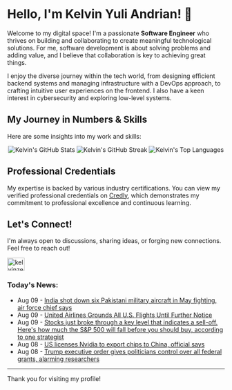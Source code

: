 # Hello, I'm Kelvin Yuli Andrian! 👋

Welcome to my digital space! I'm a passionate **Software Engineer** who thrives on building and collaborating to create meaningful technological solutions. For me, software development is about solving problems and adding value, and I believe that collaboration is key to achieving great things.

I enjoy the diverse journey within the tech world, from designing efficient backend systems and managing infrastructure with a DevOps approach, to crafting intuitive user experiences on the frontend. I also have a keen interest in cybersecurity and exploring low-level systems.

## My Journey in Numbers & Skills

Here are some insights into my work and skills:

<p align="center">
  <img src="https://github-readme-stats.vercel.app/api?username=kelvinzer0&show_icons=true&theme=radical" alt="Kelvin's GitHub Stats" />
  <img src="https://github-readme-streak-stats.herokuapp.com/?user=kelvinzer0&theme=radical" alt="Kelvin's GitHub Streak" />
  <img src="https://github-readme-stats.vercel.app/api/top-langs/?username=kelvinzer0&layout=compact&theme=radical" alt="Kelvin's Top Languages" />
</p>

## Professional Credentials

My expertise is backed by various industry certifications. You can view my verified professional credentials on [Credly](https://www.credly.com/users/kelvin-yuli-andrian/badges), which demonstrates my commitment to professional excellence and continuous learning.

## Let's Connect!

I'm always open to discussions, sharing ideas, or forging new connections. Feel free to reach out!

<p align="left">
    <a href="https://linkedin.com/in/kelvinzero" target="blank"><img align="center" src="https://cdn.jsdelivr.net/npm/simple-icons@3.0.1/icons/linkedin.svg" alt="kelvinzero" height="30" width="40" /></a>
</p>

### Today's News:

<!-- feed start -->
- Aug 09 - [India shot down six Pakistani military aircraft in May fighting, air force chief says](https://www.yahoo.com/news/articles/india-shot-down-5-pakistani-074026620.html)
- Aug 09 - [United Airlines Grounds All U.S. Flights Until Further Notice](https://www.yahoo.com/news/articles/united-airlines-grounds-u-flights-011553244.html)
- Aug 09 - [Stocks just broke through a key level that indicates a sell-off. Here's how much the S&P 500 will fall before you should buy, according to one strategist](https://finance.yahoo.com/news/stocks-just-broke-key-level-003805532.html)
- Aug 08 - [US licenses Nvidia to export chips to China, official says](https://finance.yahoo.com/news/us-licenses-nvidia-export-chips-221538864.html)
- Aug 08 - [Trump executive order gives politicians control over all federal grants, alarming researchers](https://www.yahoo.com/news/articles/trump-executive-order-gives-politicians-210618324.html)
<!-- feed end -->

---

Thank you for visiting my profile!